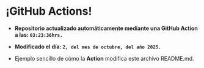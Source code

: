# ¡GitHub Actions!
* **Repositorio actualizado automáticamente mediante una GitHub Action a las: `03:23:36hrs.`**
* **Modificado el día: `2, del mes de octubre, del año 2025.`**

* Ejemplo sencillo de cómo la **Action** modifica este archivo README.md.
